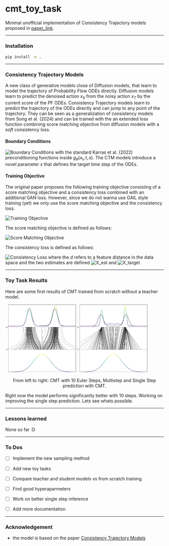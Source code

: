 # cmt_toy_task


Minimal unofficial implementation of Consistency Trajectory models proposed in [paper_link](https://openreview.net/attachment?id=ymjI8feDTD&name=pdf).

---

### Installation

```bash
pip install -e .
```

---

### Consistency Trajectory Models

A new class of generative models close of Diffusion models, that learn to model the trajectory of Probability Flow ODEs directly. Diffusion models learn to predict the denoised action $x_0$ from the noisy action $x_T$ by the current score of the PF ODEs. Consistency Trajectory models learn to predict the trajectory of the ODEs directly and can jump to any point of the trajectory. They can be seen as a generalization of consistency models from Song et al. (2024) and can be trained with the an extended loss function combining score matching objective from diffusion models with a _soft_ consistency loss.


#### Boundary Conditions

![Boundary Conditions](https://quicklatex.com/cache3/e9/ql_063cfd6a53d0cc2db965a5efded914e9_l3.png)
with the standard Karras et al. (2022) preconditioning functions inside $g_{\theta}(x_t, t, s)$.
The CTM models introduce a novel parameter $s$ that defines the target time step of the ODEs. 


#### Training Objective

The original paper proposes the following training objective consisting of a score matching objective and a consistency loss combined with an additional GAN loss. 
However, since we do not wanna use GAIL style training (yet) we only use the score matching objective and the consistency loss.

![Training Objective](https://quicklatex.com/latex3.f/ql_2b646f_5c25cd7f9058c9e928f9a70b9f8cf678_l3.png)


The score matching objective is defined as follows:

![Score Matching Objective](https://quicklatex.com/latex3.f/ql_2b646f_5c25cd7f9058c9e928f9a70b9f8cf678_l3.png)

The consistency loss is defined as follows:

![Consistency Loss](https://quicklatex.com/cache3/ea/ql_85df736cf74762caed890207ebb787ea_l3.png)
where the $d$ refers to a feature distance in the data space and the two estimates are defined
![X_est](https://quicklatex.com/cache3/0d/ql_12316b65a84b503821093518c606a70d_l3.png)
and 
![X_target](https://quicklatex.com/cache3/42/ql_8edf2b45943254b44344eec5ac031342_l3.png)


---


### Toy Task Results 

Here are some first results of CMT trained from scratch without a teacher model.


<div style="display:flex">
  <img src="./images/cm_euler_epochs_2000.png" width="45%" />
  <img src="./images/cm_onestep_epochs_2000.png" width="45%" />
</div>
<p style="text-align:center">From left to right: CMT with 10 Euler Steps, Multistep and Single Step prediction with CMT.</p>


Right now the model performs significantly better with 10 steps. Working on improving the single step prediction. Lets see whats possible. 


--- 


### Lessons learned


None so far :D 


---

### To Dos

 - [ ] Implement the new sampling method
 - [ ] Add new toy tasks
 - [ ] Compare teacher and student models vs from scratch training
 - [ ] Find good hyperaparmeters
 - [ ] Work on better single step inference
 - [ ] Add more documentation


---

### Acknowledgement


- the model is based on the paper [Consistency Trajectory Models](https://openreview.net/attachment?id=ymjI8feDTD&name=pdf)
